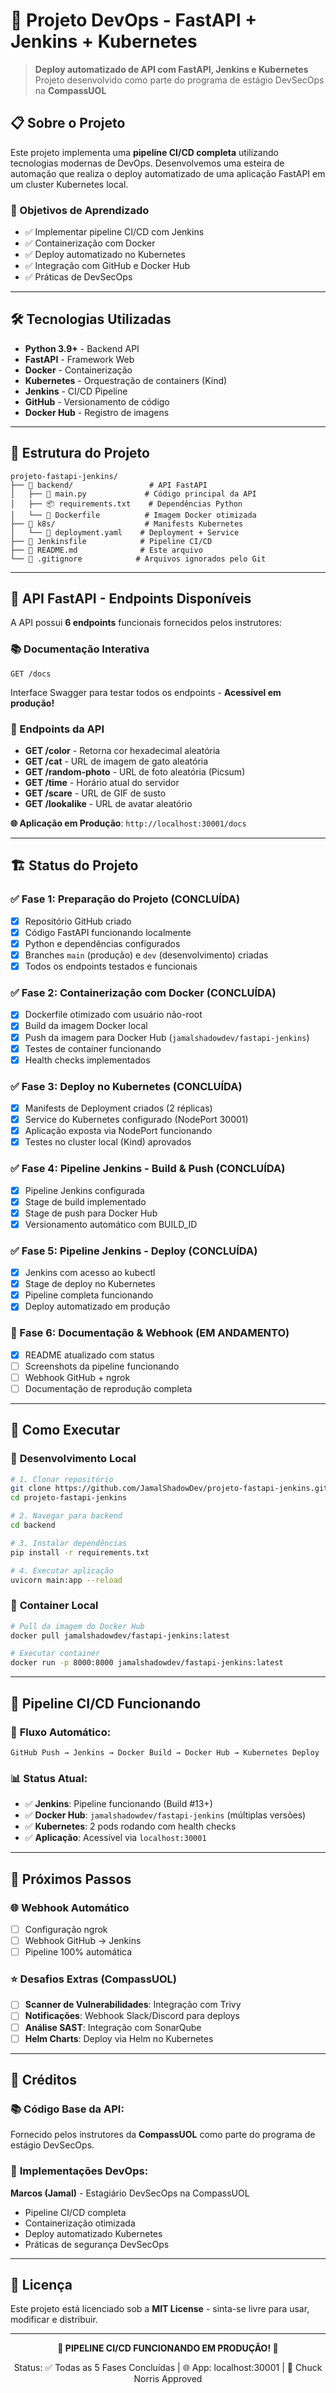 # 🚀 Projeto DevOps - FastAPI + Jenkins + Kubernetes

> **Deploy automatizado de API com FastAPI, Jenkins e Kubernetes**  
> Projeto desenvolvido como parte do programa de estágio DevSecOps na **CompassUOL**

## 📋 Sobre o Projeto

Este projeto implementa uma **pipeline CI/CD completa** utilizando tecnologias modernas de DevOps. Desenvolvemos uma esteira de automação que realiza o deploy automatizado de uma aplicação FastAPI em um cluster Kubernetes local.

### 🎯 Objetivos de Aprendizado
- ✅ Implementar pipeline CI/CD com Jenkins
- ✅ Containerização com Docker
- ✅ Deploy automatizado no Kubernetes
- ✅ Integração com GitHub e Docker Hub
- ✅ Práticas de DevSecOps

---

## 🛠️ Tecnologias Utilizadas

- **Python 3.9+** - Backend API
- **FastAPI** - Framework Web  
- **Docker** - Containerização
- **Kubernetes** - Orquestração de containers (Kind)
- **Jenkins** - CI/CD Pipeline
- **GitHub** - Versionamento de código
- **Docker Hub** - Registro de imagens

---

## 📁 Estrutura do Projeto

```
projeto-fastapi-jenkins/
├── 📂 backend/                 # API FastAPI
│   ├── 🐍 main.py             # Código principal da API
│   ├── 📦 requirements.txt    # Dependências Python
│   └── 🐳 Dockerfile          # Imagem Docker otimizada
├── 📂 k8s/                    # Manifests Kubernetes
│   └── 📄 deployment.yaml    # Deployment + Service
├── 📄 Jenkinsfile            # Pipeline CI/CD
├── 📄 README.md              # Este arquivo
└── 📄 .gitignore            # Arquivos ignorados pelo Git
```

---

## 🚀 API FastAPI - Endpoints Disponíveis

A API possui **6 endpoints** funcionais fornecidos pelos instrutores:

### 📚 Documentação Interativa
```
GET /docs
```
Interface Swagger para testar todos os endpoints - **Acessível em produção!**

### 🎨 Endpoints da API

- **GET /color** - Retorna cor hexadecimal aleatória
- **GET /cat** - URL de imagem de gato aleatória  
- **GET /random-photo** - URL de foto aleatória (Picsum)
- **GET /time** - Horário atual do servidor
- **GET /scare** - URL de GIF de susto
- **GET /lookalike** - URL de avatar aleatório

**🌐 Aplicação em Produção**: `http://localhost:30001/docs`

---

## 🏗️ Status do Projeto

### ✅ Fase 1: Preparação do Projeto (CONCLUÍDA)
- [x] Repositório GitHub criado
- [x] Código FastAPI funcionando localmente
- [x] Python e dependências configurados
- [x] Branches `main` (produção) e `dev` (desenvolvimento) criadas
- [x] Todos os endpoints testados e funcionais

### ✅ Fase 2: Containerização com Docker (CONCLUÍDA)
- [x] Dockerfile otimizado com usuário não-root
- [x] Build da imagem Docker local
- [x] Push da imagem para Docker Hub (`jamalshadowdev/fastapi-jenkins`)
- [x] Testes de container funcionando
- [x] Health checks implementados

### ✅ Fase 3: Deploy no Kubernetes (CONCLUÍDA)
- [x] Manifests de Deployment criados (2 réplicas)
- [x] Service do Kubernetes configurado (NodePort 30001)
- [x] Aplicação exposta via NodePort funcionando
- [x] Testes no cluster local (Kind) aprovados

### ✅ Fase 4: Pipeline Jenkins - Build & Push (CONCLUÍDA)
- [x] Pipeline Jenkins configurada
- [x] Stage de build implementado
- [x] Stage de push para Docker Hub
- [x] Versionamento automático com BUILD_ID

### ✅ Fase 5: Pipeline Jenkins - Deploy (CONCLUÍDA)
- [x] Jenkins com acesso ao kubectl
- [x] Stage de deploy no Kubernetes
- [x] Pipeline completa funcionando
- [x] Deploy automatizado em produção

### 🔄 Fase 6: Documentação & Webhook (EM ANDAMENTO)
- [x] README atualizado com status
- [ ] Screenshots da pipeline funcionando
- [ ] Webhook GitHub + ngrok
- [ ] Documentação de reprodução completa

---

## 🚦 Como Executar 

### 🐍 **Desenvolvimento Local**
```bash
# 1. Clonar repositório
git clone https://github.com/JamalShadowDev/projeto-fastapi-jenkins.git
cd projeto-fastapi-jenkins

# 2. Navegar para backend
cd backend

# 3. Instalar dependências
pip install -r requirements.txt

# 4. Executar aplicação
uvicorn main:app --reload
```

### 🐳 **Container Local**
```bash
# Pull da imagem do Docker Hub
docker pull jamalshadowdev/fastapi-jenkins:latest

# Executar container
docker run -p 8000:8000 jamalshadowdev/fastapi-jenkins:latest
```

---

## 🎯 **Pipeline CI/CD Funcionando**

### 🔄 **Fluxo Automático:**
```
GitHub Push → Jenkins → Docker Build → Docker Hub → Kubernetes Deploy
```

### 📊 **Status Atual:**
- ✅ **Jenkins**: Pipeline funcionando (Build #13+)
- ✅ **Docker Hub**: `jamalshadowdev/fastapi-jenkins` (múltiplas versões)
- ✅ **Kubernetes**: 2 pods rodando com health checks
- ✅ **Aplicação**: Acessível via `localhost:30001`

---

## 🎯 Próximos Passos

### 🌐 **Webhook Automático**
- [ ] Configuração ngrok
- [ ] Webhook GitHub → Jenkins
- [ ] Pipeline 100% automática

### ⭐ **Desafios Extras (CompassUOL)**
- [ ] **Scanner de Vulnerabilidades**: Integração com Trivy
- [ ] **Notificações**: Webhook Slack/Discord para deploys
- [ ] **Análise SAST**: Integração com SonarQube
- [ ] **Helm Charts**: Deploy via Helm no Kubernetes

---

## 👥 **Créditos**

### 📚 **Código Base da API:**
Fornecido pelos instrutores da **CompassUOL** como parte do programa de estágio DevSecOps.

### 🚀 **Implementações DevOps:**
**Marcos (Jamal)** - Estagiário DevSecOps na CompassUOL  
- Pipeline CI/CD completa
- Containerização otimizada
- Deploy automatizado Kubernetes
- Práticas de segurança DevSecOps

---

## 📄 Licença

Este projeto está licenciado sob a **MIT License** - sinta-se livre para usar, modificar e distribuir.

---

<div align="center">

**🚀 PIPELINE CI/CD FUNCIONANDO EM PRODUÇÃO! 🚀**

Status: ✅ Todas as 5 Fases Concluídas | 🌐 App: localhost:30001 | 💪 Chuck Norris Approved

</div>